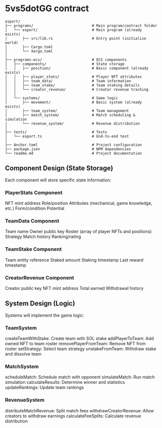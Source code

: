 # 5vs5dotGG contract

```
esport/
├── programs/                           # Main program/contract folder
│   └── esport/                         # Main program (already exists)
│       ├── src/lib.rs                  # Entry point (initialize world)
│       ├── Cargo.toml
│       └── Xargo.toml
│
├── programs-ecs/                       # ECS components
│   ├── components/                     # State storage
│   │   ├── position/                   # Basic component (already exists)
│   │   ├── player_stats/               # Player NFT attributes
│   │   ├── team_data/                  # Team information
│   │   ├── team_stake/                 # Team staking details
│   │   └── creator_revenue/            # Creator revenue tracking
│   │
│   └── systems/                        # Game logic
│       ├── movement/                   # Basic system (already exists)
│       ├── team_system/                # Team management
│       ├── match_system/               # Match scheduling & simulation
│       └── revenue_system/             # Revenue distribution
│
├── tests/                              # Tests
│   └── esport.ts                       # End-to-end test
│
├── Anchor.toml                         # Project configuration
├── package.json                        # NPM dependencies
└── readme.md                           # Project documentation

```
## Component Design (State Storage)
Each component will store specific state information:

### PlayerStats Component

NFT mint address
Role/position
Attributes (mechanical, game knowledge, etc.)
Form/condition
Potential


### TeamData Component

Team name
Owner public key
Roster (array of player NFTs and positions)
Strategy
Match history
Ranking/rating


### TeamStake Component

Team entity reference
Staked amount
Staking timestamp
Last reward timestamp


### CreatorRevenue Component

Creator public key
NFT mint address
Total earned
Withdrawal history



## System Design (Logic)
Systems will implement the game logic:

### TeamSystem

createTeamWithStake: Create team with SOL stake
addPlayerToTeam: Add owned NFT to team roster
removePlayerFromTeam: Remove NFT from roster
setStrategy: Select team strategy
unstakeFromTeam: Withdraw stake and dissolve team


### MatchSystem

scheduleMatch: Schedule match with opponent
simulateMatch: Run match simulation
calculateResults: Determine winner and statistics
updateRankings: Update team rankings


### RevenueSystem

distributeMatchRevenue: Split match fees
withdrawCreatorRevenue: Allow creators to withdraw earnings
calculateFeeSplits: Calculate revenue distribution